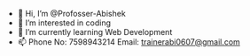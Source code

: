 - 👋 Hi, I’m @Profosser-Abishek
- 👀 I’m interested in coding
- 🌱 I’m currently learning Web Development
- 📫 Phone No:  7598943214
     Email: trainerabi0607@gmail.com

<!---
Profosser-Abishek/Profosser-Abishek is a ✨ special ✨ repository because its `README.md` (this file) appears on your GitHub profile.
You can click the Preview link to take a look at your changes.
--->
